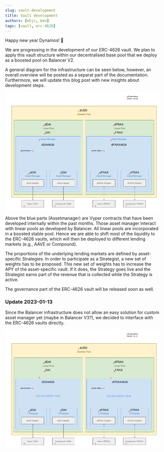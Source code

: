 ```yaml
---
slug: vault-development
title: Vault development
authors: [ehjc, ben]
tags: [vault, erc-4626]
---
```


Happy new year Dynamos! :tada:

We are progressing in the development of our ERC-4626 vault.
We plan to apply this vault structure within our decentralised base pool that we deploy as a boosted pool on Balancer V2.

A general diagram for the infrastructure can be seen below, however, an overall overview will be posted as a separat part of the documentation.
Furthermore, we will update this blog post with new insights about development steps.

![Vault](./assets/vault.png)

Above the blue parts (Assetmanager) are Vyper contracts that have been developed internally within the past months.
Those asset manager interact with linear pools as developed by Balancer.
All linear pools are incorporated in a boosted stable pool.
Hence we are able to shift most of the liquidity to the ERC-4626 vaults, which will then be deployed to different lending markets (e.g., AAVE or Compound).

The proportions of the underlying lending markets are defined by asset-specific Strategies.
In order to participate as a Strategist, a new set of weights has to be proposed.
This new set of weights has to increase the APY of the asset-specific vault.
If it does, the Strategy goes live and the Strategist earns part of the revenue that is collected while the Strategy is active.

The governance part of the ERC-4626 vault will be released soon as well.

### Update 2023-01-13

Since the Balancer infrastructure does not allow an easy solution for custom asset manager yet (maybe in Balancer V3?), we decided to interface with the ERC-4626 vaults directly.

![Vault-2](./assets/2023-01-13_vault.png)
